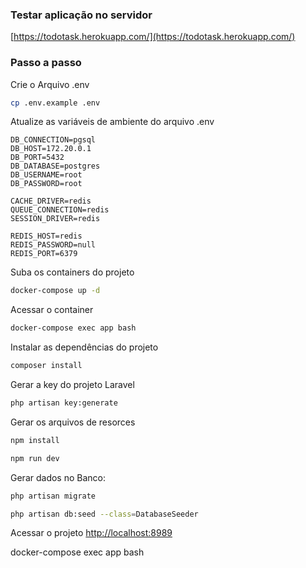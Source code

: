 ### Testar aplicação no servidor

[https://todotask.herokuapp.com/](https://todotask.herokuapp.com/)

### Passo a passo

Crie o Arquivo .env
```sh
cp .env.example .env
```


Atualize as variáveis de ambiente do arquivo .env
```dosini
DB_CONNECTION=pgsql
DB_HOST=172.20.0.1
DB_PORT=5432
DB_DATABASE=postgres
DB_USERNAME=root
DB_PASSWORD=root

CACHE_DRIVER=redis
QUEUE_CONNECTION=redis
SESSION_DRIVER=redis

REDIS_HOST=redis
REDIS_PASSWORD=null
REDIS_PORT=6379
```


Suba os containers do projeto
```sh
docker-compose up -d
```


Acessar o container
```sh
docker-compose exec app bash
```


Instalar as dependências do projeto
```sh
composer install
```


Gerar a key do projeto Laravel
```sh
php artisan key:generate
```

Gerar os arquivos de resorces
```sh
npm install
```
```sh
npm run dev
```

Gerar dados no Banco:
```sh
php artisan migrate
```
```sh
php artisan db:seed --class=DatabaseSeeder
```

Acessar o projeto
[http://localhost:8989](http://localhost:8989)





docker-compose exec app bash
